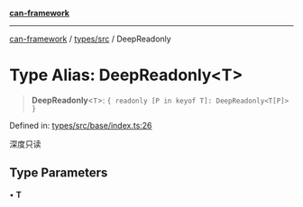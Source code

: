 [**can-framework**](../../../README.md)

***

[can-framework](../../../modules.md) / [types/src](../README.md) / DeepReadonly

# Type Alias: DeepReadonly\<T\>

> **DeepReadonly**\<`T`\>: `{ readonly [P in keyof T]: DeepReadonly<T[P]> }`

Defined in: [types/src/base/index.ts:26](https://github.com/acanowl/acanowl-framework/blob/b5107a43a84c047f5172f446640c957c87bb9285/packages/types/src/base/index.ts#L26)

深度只读

## Type Parameters

• **T**
